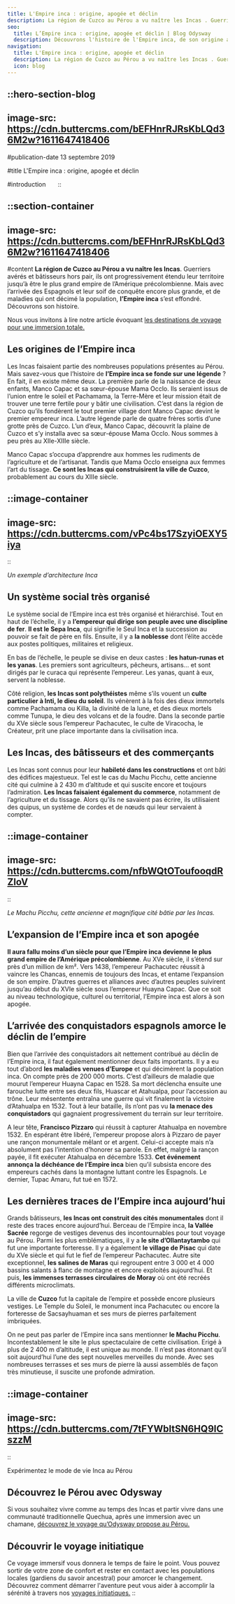 ```yaml
---
title: L'Empire inca : origine, apogée et déclin
description: La région de Cuzco au Pérou a vu naître les Incas . Guerriers avérés et bâtisseurs hors pair, ils ont progressivement étendu leur territoire jusqu'à être le plus grand empire de l'Amérique précolombienne. Mais avec l'arrivée des Espagnols et leur soif de conquête encore plus grande, et de maladies...
seo:
  title: L’Empire inca : origine, apogée et déclin | Blog Odysway
  description: Découvrons l'histoire de l'Empire inca, de son origine a son déclin, en passant par son apogée et ses constructions spectaculaires.
navigation:
  title: L'Empire inca : origine, apogée et déclin
  description: La région de Cuzco au Pérou a vu naître les Incas . Guerriers avérés et bâtisseurs hors pair, ils ont progressivement étendu leur territoire jusqu'à être le plus grand empire de l'Amérique précolombienne. Mais avec l'arrivée des Espagnols et leur soif de conquête encore plus grande, et de maladies...
  icon: blog
---
```


::hero-section-blog
---
image-src: https://cdn.buttercms.com/bEFHnrRJRsKbLQd36M2w?1611647418406
---
#publication-date
13 septembre 2019

#title
L'Empire inca : origine, apogée et déclin

#introduction
      
::

::section-container
---
image-src: https://cdn.buttercms.com/bEFHnrRJRsKbLQd36M2w?1611647418406
---
#content
**La région de Cuzco au Pérou a vu naître les Incas**. Guerriers avérés et bâtisseurs hors pair, ils ont progressivement étendu leur territoire jusqu’à être le plus grand empire de l’Amérique précolombienne. Mais avec l’arrivée des Espagnols et leur soif de conquête encore plus grande, et de maladies qui ont décimé la population, **l’Empire inca** s’est effondré. Découvrons son histoire.

Nous vous invitons à lire notre article évoquant [les destinations de voyage pour une immersion totale.](https://odysway.com/ou-partir-voyage-immersion-totale)

## Les origines de l’Empire inca

Les Incas faisaient partie des nombreuses populations présentes au Pérou. Mais savez-vous que l’histoire de **l’Empire inca se fonde sur une légende** ? En fait, il en existe même deux. La première parle de la naissance de deux enfants, Manco Capac et sa sœur-épouse Mama Occlo. Ils seraient issus de l’union entre le soleil et Pachamama, la Terre-Mère et leur mission était de trouver une terre fertile pour y bâtir une civilisation. C’est dans la région de Cuzco qu’ils fondèrent le tout premier village dont Manco Capac devint le premier empereur inca. L’autre légende parle de quatre frères sortis d’une grotte près de Cuzco. L’un d’eux, Manco Capac, découvrit la plaine de Cuzco et s’y installa avec sa sœur-épouse Mama Occlo. Nous sommes à peu près au XIIe-XIIIe siècle.

Manco Capac s’occupa d’apprendre aux hommes les rudiments de l’agriculture et de l’artisanat. Tandis que Mama Occlo enseigna aux femmes l’art du tissage. **Ce sont les Incas qui construisirent la ville de Cuzco**, probablement au cours du XIIIe siècle.

::image-container
---
image-src: https://cdn.buttercms.com/vPc4bs17SzyiOEXY5iya
---
::

_Un exemple d’architecture Inca_

## Un système social très organisé

Le système social de l’Empire inca est très organisé et hiérarchisé. Tout en haut de l’échelle, il y a **l’empereur qui dirige son peuple avec une discipline de fer**. **Il est le Sepa Inca**, qui signifie le Seul Inca et la succession au pouvoir se fait de père en fils. Ensuite, il y a **la noblesse** dont l’élite accède aux postes politiques, militaires et religieux. 

En bas de l’échelle, le peuple se divise en deux castes : **les hatun-runas et les yanas**. Les premiers sont agriculteurs, pêcheurs, artisans… et sont dirigés par le curaca qui représente l’empereur. Les yanas, quant à eux, servent la noblesse.

Côté religion, **les Incas sont polythéistes** même s’ils vouent un **culte particulier à Inti, le dieu du soleil**. Ils vénèrent à la fois des dieux immortels comme Pachamama ou Killa, la divinité de la lune, et des dieux mortels comme Tunupa, le dieu des volcans et de la foudre. Dans la seconde partie du XVe siècle sous l’empereur Pachacutec, le culte de Viracocha, le Créateur, prit une place importante dans la civilisation inca.

## Les Incas, des bâtisseurs et des commerçants

Les Incas sont connus pour leur **habileté dans les constructions** et ont bâti des édifices majestueux. Tel est le cas du Machu Picchu, cette ancienne cité qui culmine à 2 430 m d’altitude et qui suscite encore et toujours l’admiration. **Les Incas faisaient également du commerce**, notamment de l’agriculture et du tissage. Alors qu’ils ne savaient pas écrire, ils utilisaient des quipus, un système de cordes et de nœuds qui leur servaient à compter.

::image-container
---
image-src: https://cdn.buttercms.com/nfbWQtOToufooqdRZIoV
---
::

_Le Machu Picchu, cette ancienne et magnifique cité bâtie par les Incas._

## L’expansion de l’Empire inca et son apogée

**Il aura fallu moins d’un siècle pour que l’Empire inca devienne le plus grand empire de l’Amérique précolombienne**. Au XVe siècle, il s’étend sur près d’un million de km². Vers 1438, l’empereur Pachacutec réussit à vaincre les Chancas, ennemis de toujours des Incas, et entame l’expansion de son empire. D’autres guerres et alliances avec d’autres peuples suivirent jusqu’au début du XVIe siècle sous l’empereur Huayna Capac. Que ce soit au niveau technologique, culturel ou territorial, l’Empire inca est alors à son apogée.

## L’arrivée des conquistadors espagnols amorce le déclin de l’empire

Bien que l’arrivée des conquistadors ait nettement contribué au déclin de l’Empire inca, il faut également mentionner deux faits importants. Il y a eu tout d’abord **les maladies venues d’Europe** et qui décimèrent la population inca. On compte près de 200 000 morts. C’est d’ailleurs de maladie que mourut l’empereur Huayna Capac en 1528. Sa mort déclencha ensuite une farouche lutte entre ses deux fils, Huascar et Atahualpa, pour l’accession au trône. Leur mésentente entraîna une guerre qui vit finalement la victoire d’Atahualpa en 1532. Tout à leur bataille, ils n’ont pas vu **la menace des conquistadors** qui gagnaient progressivement du terrain sur leur territoire.

A leur tête, **Francisco Pizzaro** qui réussit à capturer Atahualpa en novembre 1532. En espérant être libéré, l’empereur propose alors à Pizzaro de payer une rançon monumentale mêlant or et argent. Celui-ci accepte mais n’a absolument pas l’intention d’honorer sa parole. En effet, malgré la rançon payée, il fit exécuter Atahualpa en décembre 1533. **Cet événement annonça la déchéance de l’Empire inca** bien qu’il subsista encore des empereurs cachés dans la montagne luttant contre les Espagnols. Le dernier, Tupac Amaru, fut tué en 1572.

## Les dernières traces de l’Empire inca aujourd’hui

Grands bâtisseurs, **les Incas ont construit des cités monumentales** dont il reste des traces encore aujourd’hui. Berceau de l’Empire inca, **la Vallée Sacrée** regorge de vestiges devenus des incontournables pour tout voyage au Pérou. Parmi les plus emblématiques, il y a **le site d’Ollantaytambo** qui fut une importante forteresse. Il y a également **le village de Pisac** qui date du XVe siècle et qui fut le fief de l’empereur Pachacutec. Autre site exceptionnel, **les salines de Maras** qui regroupent entre 3 000 et 4 000 bassins salants à flanc de montagne et encore exploités aujourd’hui. Et puis, **les immenses terrasses circulaires de Moray** où ont été recréés différents microclimats.

La ville de **Cuzco** fut la capitale de l’empire et possède encore plusieurs vestiges. Le Temple du Soleil, le monument inca Pachacutec ou encore la forteresse de Sacsayhuaman et ses murs de pierres parfaitement imbriquées.

On ne peut pas parler de l’Empire inca sans mentionner **le Machu Picchu**. Incontestablement le site le plus spectaculaire de cette civilisation. Erigé à plus de 2 400 m d’altitude, il est unique au monde. Il n’est pas étonnant qu’il soit aujourd’hui l’une des sept nouvelles merveilles du monde. Avec ses nombreuses terrasses et ses murs de pierre là aussi assemblés de façon très minutieuse, il suscite une profonde admiration.

::image-container
---
image-src: https://cdn.buttercms.com/7tFYWbltSN6HQ9ICszzM
---
::

Expérimentez le mode de vie Inca au Pérou

## Découvrez le Pérou avec Odysway

Si vous souhaitez vivre comme au temps des Incas et partir vivre dans une communauté traditionnelle Quechua, après une immersion avec un chamane, [découvrez le voyage qu’Odysway propose au Pérou.](https://odysway.com/voyages/voyage-chamanique-perou?utm_source=Blog&utm_medium=SEO&utm_campaign=Empire_inca)

## Découvrir le voyage initiatique

Ce voyage immersif vous donnera le temps de faire le point. Vous pouvez sortir de votre zone de confort et rester en contact avec les populations locales (gardiens du savoir ancestral) pour amorcer le changement. Découvrez comment démarrer l'aventure peut vous aider à accomplir la sérénité à travers nos [voyages initiatiques.](https://odysway.com/thematiques/voyage-initiatique)
::
